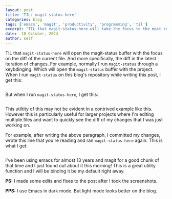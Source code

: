 ```yaml
---
layout: post
title: 'TIL: magit-status-here'
categories: blog
tags: ['emacs', 'magit', 'productivity', 'programming', 'til']
excerpt: "TIL that magit-status-here will take the focus to the most recent changes on the current buffer"
date:  10 October, 2024
author: self
---
```


TIL that `magit-status-here` will open the magit-status buffer with the focus on
the diff of the current file. And more specifically, the diff in the latest
iteration of changes. For example, normally I run `magit-status` through a
keybdinging. Which will open the `magit-status` buffer with the project. When I
run `magit-status` on this blog's repository while writing this post, I get
this:

<figure>
	<img src="{{ site.url }}/images/til-magit-status-here/1.png" alt="" />
</figure>

But when I run `magit-status-here`, I get this:

<figure>
	<img src="{{ site.url }}/images/til-magit-status-here/2.png" alt="" />
</figure>


This utiltity of this may not be evident in a contrived example like this.
However this is particularly useful for larger projects where I'm editing
multiple files and want to quickly see the diff of my changes that I was just
working on.

For example, after writing the above paragraph, I committed my changes, wrote
this line that you're reading and ran `magit-status-here` again. This is what I
get:

<figure>
	<img src="{{ site.url }}/images/til-magit-status-here/3.png" alt="" />
</figure>


I've been using emacs for almost 13 years and magit for a good chunk of that
time and I just found out about it this morning! This is a great utility
function and I will be binding it be my default right away.

**PS:** I made some edits and fixes to the post after I took the screenshots.

**PPS:** I use Emacs in dark mode. But light mode looks better on the blog.

